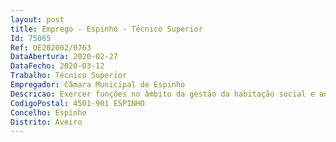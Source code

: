 ```yaml
--- 
layout: post
title: Emprego - Espinho - Técnico Superior
Id: 75065
Ref: OE202002/0763
DataAbertura: 2020-02-27
DataFecho: 2020-03-12
Trabalho: Técnico Superior
Empregador: Câmara Municipal de Espinho
Descricao: Exercer funções no âmbito da gestão da habitação social e ao nível da educação social e gestão habitacional e doméstica dos residentes nos complexos habitacionais. Acompanhamento social, em articulação com os restantes técnicos superiores da Divisão, das famílias residentes nos complexos habitacionais municipais conforme necessidades sentidas  atender, encaminhar, realizar visitas domiciliárias, gerir conflitos, entre outros  acompanhar e dinamizar projetos habitacionais, sociais e educativos inovadores e propor outras soluções que deem resposta às necessidades sentidas pela população e pela Divisão. Dinamizar atividades de animação socioeducativa e de educação pela arte destinadas aos moradores nos complexos habitacionais municipais, à população sénior e a outros grupos alvo considerados adequados  Apresentar propostas de melhoria nos procedimentos e atividades em curso na DASIS  Apresentar  propostas de atividades de intervenção comunitária  Articular com entidades externas.  Prestar informações e pareceres diversos  Colaborar na elaboração de candidaturas a programas nacionais ou comunitários  Acompanhar e dinamizar projetos da Divisão, quando indicado.
CodigoPostal: 4501-901 ESPINHO
Concelho: Espinho
Distrito: Aveiro
--- 
```

